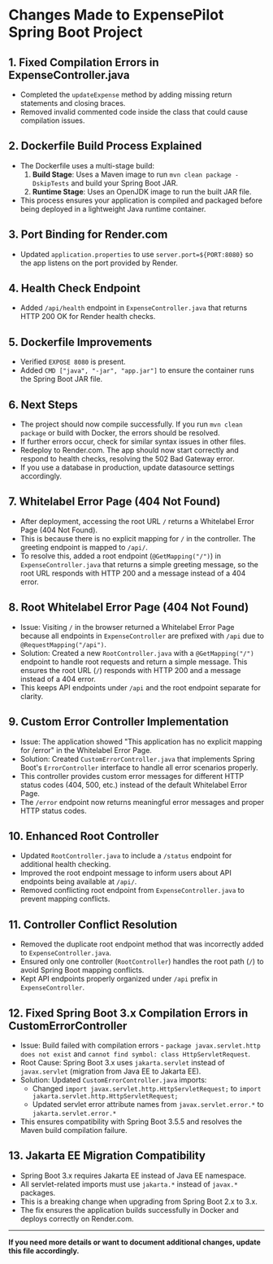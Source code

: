 # Changes Made to ExpensePilot Spring Boot Project

## 1. Fixed Compilation Errors in ExpenseController.java
- Completed the `updateExpense` method by adding missing return statements and closing braces.
- Removed invalid commented code inside the class that could cause compilation issues.

## 2. Dockerfile Build Process Explained
- The Dockerfile uses a multi-stage build:
  1. **Build Stage**: Uses a Maven image to run `mvn clean package -DskipTests` and build your Spring Boot JAR.
  2. **Runtime Stage**: Uses an OpenJDK image to run the built JAR file.
- This process ensures your application is compiled and packaged before being deployed in a lightweight Java runtime container.

## 3. Port Binding for Render.com
- Updated `application.properties` to use `server.port=${PORT:8080}` so the app listens on the port provided by Render.

## 4. Health Check Endpoint
- Added `/api/health` endpoint in `ExpenseController.java` that returns HTTP 200 OK for Render health checks.

## 5. Dockerfile Improvements
- Verified `EXPOSE 8080` is present.
- Added `CMD ["java", "-jar", "app.jar"]` to ensure the container runs the Spring Boot JAR file.

## 6. Next Steps
- The project should now compile successfully. If you run `mvn clean package` or build with Docker, the errors should be resolved.
- If further errors occur, check for similar syntax issues in other files.
- Redeploy to Render.com. The app should now start correctly and respond to health checks, resolving the 502 Bad Gateway error.
- If you use a database in production, update datasource settings accordingly.

## 7. Whitelabel Error Page (404 Not Found)
- After deployment, accessing the root URL `/` returns a Whitelabel Error Page (404 Not Found).
- This is because there is no explicit mapping for `/` in the controller. The greeting endpoint is mapped to `/api/`.
- To resolve this, added a root endpoint (`@GetMapping("/")`) in `ExpenseController.java` that returns a simple greeting message, so the root URL responds with HTTP 200 and a message instead of a 404 error.

## 8. Root Whitelabel Error Page (404 Not Found)
- Issue: Visiting `/` in the browser returned a Whitelabel Error Page because all endpoints in `ExpenseController` are prefixed with `/api` due to `@RequestMapping("/api")`.
- Solution: Created a new `RootController.java` with a `@GetMapping("/")` endpoint to handle root requests and return a simple message. This ensures the root URL (`/`) responds with HTTP 200 and a message instead of a 404 error.
- This keeps API endpoints under `/api` and the root endpoint separate for clarity.

## 9. Custom Error Controller Implementation
- Issue: The application showed "This application has no explicit mapping for /error" in the Whitelabel Error Page.
- Solution: Created `CustomErrorController.java` that implements Spring Boot's `ErrorController` interface to handle all error scenarios properly.
- This controller provides custom error messages for different HTTP status codes (404, 500, etc.) instead of the default Whitelabel Error Page.
- The `/error` endpoint now returns meaningful error messages and proper HTTP status codes.

## 10. Enhanced Root Controller
- Updated `RootController.java` to include a `/status` endpoint for additional health checking.
- Improved the root endpoint message to inform users about API endpoints being available at `/api/`.
- Removed conflicting root endpoint from `ExpenseController.java` to prevent mapping conflicts.

## 11. Controller Conflict Resolution
- Removed the duplicate root endpoint method that was incorrectly added to `ExpenseController.java`.
- Ensured only one controller (`RootController`) handles the root path (`/`) to avoid Spring Boot mapping conflicts.
- Kept API endpoints properly organized under `/api` prefix in `ExpenseController`.

## 12. Fixed Spring Boot 3.x Compilation Errors in CustomErrorController
- Issue: Build failed with compilation errors - `package javax.servlet.http does not exist` and `cannot find symbol: class HttpServletRequest`.
- Root Cause: Spring Boot 3.x uses `jakarta.servlet` instead of `javax.servlet` (migration from Java EE to Jakarta EE).
- Solution: Updated `CustomErrorController.java` imports:
  - Changed `import javax.servlet.http.HttpServletRequest;` to `import jakarta.servlet.http.HttpServletRequest;`
  - Updated servlet error attribute names from `javax.servlet.error.*` to `jakarta.servlet.error.*`
- This ensures compatibility with Spring Boot 3.5.5 and resolves the Maven build compilation failure.

## 13. Jakarta EE Migration Compatibility
- Spring Boot 3.x requires Jakarta EE instead of Java EE namespace.
- All servlet-related imports must use `jakarta.*` instead of `javax.*` packages.
- This is a breaking change when upgrading from Spring Boot 2.x to 3.x.
- The fix ensures the application builds successfully in Docker and deploys correctly on Render.com.

---
**If you need more details or want to document additional changes, update this file accordingly.**
